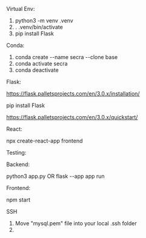 Virtual Env:

1. python3 -m venv .venv
2. . .venv/bin/activate
3. pip install Flask


Conda:

1. conda create --name secra --clone base
2. conda activate secra
3. conda deactivate

Flask:

https://flask.palletsprojects.com/en/3.0.x/installation/

pip install Flask

https://flask.palletsprojects.com/en/3.0.x/quickstart/

React:

npx create-react-app frontend

Testing:

Backend:

python3 app.py
OR
flask --app app run

Frontend:

npm start

SSH

1. Move "mysql.pem" file into your local .ssh folder
2. 